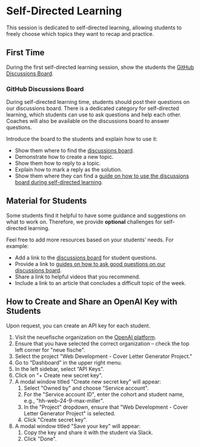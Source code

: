 # Self-Directed Learning

This session is dedicated to self-directed learning, allowing students to freely choose which topics they want to recap and practice.

## First Time

During the first self-directed learning session, show the students the [GitHub Discussions Board](###GitHub-Discussions-Board).

### GitHub Discussions Board

During self-directed learning time, students should post their questions on our discussions board. There is a dedicated category for self-directed learning, which students can use to ask questions and help each other. Coaches will also be available on the discussions board to answer questions.

Introduce the board to the students and explain how to use it:

- Show them where to find the [discussions board](https://github.com/orgs/neuefische/discussions/categories/web-self-directed-learning).
- Demonstrate how to create a new topic.
- Show them how to reply to a topic.
- Explain how to mark a reply as the solution.
- Show them where they can find a [guide on how to use the discussions board during self-directed learning](https://github.com/neuefische/questions/wiki).

## Material for Students

Some students find it helpful to have some guidance and suggestions on what to work on. Therefore, we provide **optional** challenges for self-directed learning.

Feel free to add more resources based on your students’ needs. For example:

- Add a link to the [discussions board](https://github.com/orgs/neuefische/discussions/categories/web-self-directed-learning) for student questions.
- Provide a link to [guides on how to ask good questions on our discussions board](https://github.com/neuefische/questions/wiki).
- Share a link to helpful videos that you recommend.
- Include a link to an article that concludes a difficult topic of the week.

## How to Create and Share an OpenAI Key with Students

Upon request, you can create an API key for each student.

1. Visit the neuefische organization on the [OpenAI platform](https://platform.openai.com/).
2. Ensure that you have selected the correct organization – check the top left corner for "neue fische".
3. Select the project "Web Development - Cover Letter Generator Project."
4. Go to “Dashboard” in the upper right menu.
5. In the left sidebar, select “API Keys”.
6. Click on "+ Create new secret key".
7. A modal window titled "Create new secret key" will appear:
   1. Select "Owned by" and choose "Service account".
   2. For the "Service account ID", enter the cohort and student name, e.g., "hh-web-24-9-max-miller".
   3. In the "Project" dropdown, ensure that "Web Development - Cover Letter Generator Project" is selected.
   4. Click "Create secret key".
8. A modal window titled "Save your key" will appear:
   1. Copy the key and share it with the student via Slack.
   2. Click "Done".
